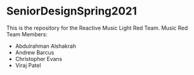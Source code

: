 # SeniorDesignSpring2021
This is the repository for the Reactive Music Light Red Team.
Music Red Team Members:
- Abdulrahman Alshakrah
- Andrew Barcus
- Christopher Evans
- Viraj Patel
